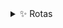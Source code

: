 <details>
<summary>✨ Rotas</summary>
    <h3>Páginas:</h3>
        <h2>Raíz</h2>
        <p>Página Inicial: <code>outonofashion.com</code></p>

        # Página Produtos
        - *Página Produtos Masculino:* `/masculino`
        - *Página Produtos Feminino:* `/feminino`
        - *Página Produtos Menino:* `/menino`
        - *Página Produtos Menina:* `/menina`

        - *Página Produtos Promoções [Unissex]:* `/promocoes`
        - *Página Produtos Calçados [Unissex]:* `/calcados`
        - *Página Produtos Roupas [Unissex]:* `/roupas`
        - *Página Produtos Acessórios [Unissex]:* `/acessorios`
        - *Página Produtos Marcas [Unissex]:* `/marcas`
        
        # Página Filtro
        - *Página Filtro Calçados:* `/calcados/produtos?tipo-produto=chinelo?genero=masculino&tamanho=40&marca=coca-cola&cor=azul&preco=60-100`
        - *Página Filtro Roupas:* `/roupas/produtos?tipo-produto=biquini&genero=feminino&tamanho=m&marca=billabong&cor=verde&preco=100-160`
        - *Página Filtro Acessórios:* `/acessorios/produtos?tipo-produto=oculos&genero=menino&tamanho=50&marca=atitude&cor=prata&preco=240-380`
        - *Página Filtro Marcas:* `/marcas/produtos?marca=adidas?tipo-produto=agasalho&genero=menina&tamanho=p&cor=rosa&preco=380-770&sort=ofertas`

		# Página Autenticação
        - *Página Login/Cadastro:* `/login`
        - *Página Cadastro Confirmação:* `/login/cadastrado`
        - *Página Login Pagamento:* `/login/finalizar-compra`

        # Página Dados Cliente
        - *Página Conta:* `/conta`
        - *Página Favorito:* `/conta/favoritos`

        # Página Itens Compra
		- *Página Carrinho:* `/carrinho`

        # Página Pagamento:
        - *Página Finalizar Compra:* `/finalizar-compra`
        - *Página Confirmação:* `/finalizar-compra/confirmacao`

		# Página Institucionais
        - *Página Sobre:* `/sobre`
		- *Página Política de Privacidade:* `/politicas-privacidade`
        - *Página Não Encontrada:* `/pagina-nao-encontrada`
        - *Página Contato:* `/contato`

        # Página Gerência
		- *Página CMS:* `/cms`

        # Página Novidades
		- *Página Blog:* `/blog`
</details>